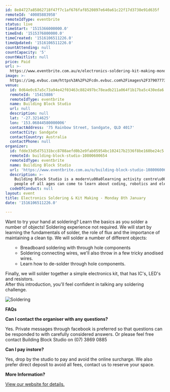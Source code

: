 ```yaml
---
id: 8e84727a85862718f47f7c1af676faf8520897e640a61c22f17d3738e91d635f
remoteId: '40085883958'
remoteIdType: eventbrite
status: live
timeStart: '1515366000000.0'
timeEnd: '1515376800000.0'
timeCreated: '1516106511226.0'
timeUpdated: '1516106511226.0'
countAttending: null
countCapacity: '5'
countWaitlist: null
price: Paid
url: >-
  https://www.eventbrite.com.au/e/electronics-soldering-kit-making-monday-8th-january-tickets-40085883958?aff=ebapi
image: >-
  https://img.evbuc.com/https%3A%2F%2Fcdn.evbuc.com%2Fimages%2F37907773%2F176389313197%2F1%2Foriginal.jpg?s=6032482efec581cb74d1faa4d9a09cde
venue:
  id: 0d64e0c67a5c73a94e42f03463c882497bc78eadb211a064f1b17ba5c430eda6
  remoteId: '15415886'
  remoteIdType: eventbrite
  name: Building Block Studio
  url: null
  description: null
  lat: '-27.3214625'
  lon: '153.06844580000006'
  contactAddress: '75 Rainbow Street, Sandgate, QLD 4017'
  contactCity: Sandgate
  contactCountry: Australia
  contactPhone: null
organizer:
  id: fdde33d5d75131bcc8708aefd0b2e9fab05954bc102417b2336f8be160be24c5
  remoteId: building-block-studio-10800600654
  remoteIdType: eventbrite
  name: Building Block Studio
  url: 'https://www.eventbrite.com.au/o/building-block-studio-10800600654'
  description: >-
    Building Block Studio is a modern\u00a0learning activity centre\u00a0where
    people of all ages can come to learn about coding, robotics and electronics.
  codeOfConduct: null
layout: event
title: Electronics Soldering & Kit Making - Monday 8th January
date: '1516106511226.0'

---
```

<P>Want to try your hand at soldering? Learn the basics as you solder a number of objects! Soldering experience not required. We will start by learning the fundamentals of solder, the role of flux and the importance of maintaining a clean tip. We will solder a number of different objects:</P>
<UL>
<UL>
<LI>Breadboard soldering with through hole components</LI>
<LI>Soldering connecting wires, we'll also throw in a few tricky anodised wires.</LI>
<LI>Learn how to de-solder through hole components.</LI>
</UL>
</UL>
<P>Finally, we will solder together a simple electronics kit, that has IC's, LED's and resistors. <BR>After this introduction, you'll feel confident in talking any soldering challenge.</P>
<P><IMG ALT="Soldering" SRC="https://s3-ap-southeast-2.amazonaws.com/images.buildingblockstudio.com/soldering.jpg"></P>
<P><STRONG>FAQs</STRONG></P>
<P><STRONG>Can I contact the organiser with any questions?</STRONG></P>
<P>Yes. Private messages through facebook is preferred so that questions can be responded to with carefully considered answers. Or please feel free contact Building Block Studio on (07) 3869 0885</P>
<P><STRONG>Can I pay instore?</STRONG></P>
<P>Yes, drop by the studio to pay and avoid the online surcharge. We also prefer direct deposit to avoid all fees, contact us to reserve your space.</P>
<P><STRONG>More Information?</STRONG></P>
<P><A HREF="http://www.buildingblockstudio.com/pages/holiday-soldering" TARGET="_blank" REL="noreferrer noopener nofollow noopener noreferrer nofollow">View our website for details.</A></P>
<P><STRONG><BR></STRONG></P>
